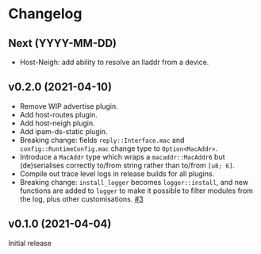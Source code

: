 # Changelog

## Next (YYYY-MM-DD)

- Host-Neigh: add ability to resolve an lladdr from a device.

## v0.2.0 (2021-04-10)

- Remove WIP advertise plugin.
- Add host-routes plugin.
- Add host-neigh plugin.
- Add ipam-ds-static plugin.
- Breaking change: fields `reply::Interface.mac` and `config::RuntimeConfig.mac`
  change type to `Option<MacAddr>`.
- Introduce a `MacAddr` type which wraps a `macaddr::MacAddr6` but
  (de)serialises correctly to/from string rather than to/from `[u8; 6]`.
- Compile out trace level logs in release builds for all plugins.
- Breaking change: `install_logger` becomes `logger::install`, and new functions
  are added to `logger` to make it possible to filter modules from the log, plus
  other customisations. [#3](https://github.com/passcod/cni-plugins/issues/3)

## v0.1.0 (2021-04-04)

Initial release
